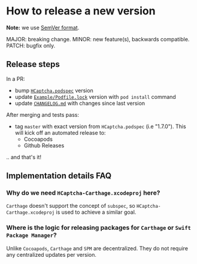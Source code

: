 # How to release a new version

**Note:** we use [SemVer format](https://semver.org/).

MAJOR: breaking change.
MINOR: new feature(s), backwards compatible.
PATCH: bugfix only.

## Release steps

In a PR:

- bump [`HCaptcha.podspec`](./HCaptcha.podspec) version
- update [`Example/Podfile.lock`](./Example/Podfile.lock) version with `pod install` command
- update [`CHANGELOG.md`](./CHANGELOG.md) with changes since last version

After merging and tests pass:

- tag `master` with exact version from `HCaptcha.podspec` (i.e "1.7.0"). This will kick off an automated release to:
	+ Cocoapods
	+ Github Releases
	
.. and that's it!

## Implementation details FAQ

### Why do we need `HCaptcha-Carthage.xcodeproj` here?

`Carthage` doesn't support the concept of `subspec`, so `HCaptcha-Carthage.xcodeproj` is used to achieve a similar goal.

### Where is the logic for releasing packages for `Carthage` or `Swift Package Manager`?

Unlike `Cocoapods`, `Carthage` and `SPM` are decentralized. They do not require any centralized updates per version.
